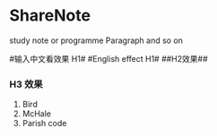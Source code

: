 ShareNote
=========

study note or programme Paragraph and so on

#输入中文看效果 H1#
#English effect H1#
##H2效果##
### H3 效果 ###




1. Bird
2. McHale
3. Parish
code
    <?php
        echo "Hello World!!!";
    ?>

